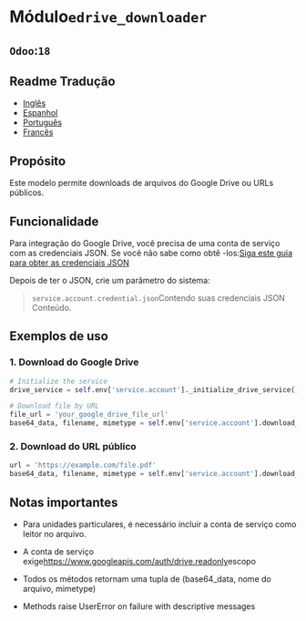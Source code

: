 # Módulo`edrive_downloader`

## `Odoo`:`18`

## Readme Tradução

-   [Inglês](README.md)
-   [Espanhol](README.es.md)
-   [Português](README.pt.md)
-   [Francês](README.fr.md)

## Propósito

Este modelo permite downloads de arquivos do Google Drive ou URLs públicos.

## Funcionalidade

Para integração do Google Drive, você precisa de uma conta de serviço com as credenciais JSON. Se você não sabe como obtê -los:[Siga este guia para obter as credenciais JSON](https://developers.google.com/workspace/guides/create-credentials)

Depois de ter o JSON, crie um parâmetro do sistema:

> `service.account.credential.json`Contendo suas credenciais JSON Conteúdo.

## Exemplos de uso

### 1. Download do Google Drive

```python
# Initialize the service
drive_service = self.env['service.account']._initialize_drive_service()

# Download file by URL
file_url = 'your_google_drive_file_url'
base64_data, filename, mimetype = self.env['service.account'].download_file_from_url(file_url,drive_service)
```

### 2. Download do URL público

```python
url = 'https://example.com/file.pdf'
base64_data, filename, mimetype = self.env['service.account'].download_file_from_url(url)
```

## Notas importantes

-   Para unidades particulares, é necessário incluir a conta de serviço como leitor no arquivo.

-   A conta de serviço exige<https://www.googleapis.com/auth/drive.readonly>escopo

-   Todos os métodos retornam uma tupla de (base64_data, nome do arquivo, mimetype)

-   Methods raise UserError on failure with descriptive messages

